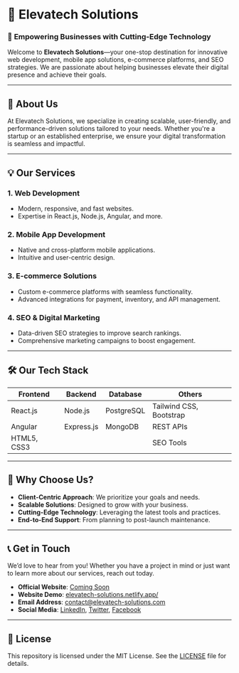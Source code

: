 # 🚀 Elevatech Solutions

### 🌟 **Empowering Businesses with Cutting-Edge Technology**

Welcome to **Elevatech Solutions**—your one-stop destination for innovative web development, mobile app solutions, e-commerce platforms, and SEO strategies. We are passionate about helping businesses elevate their digital presence and achieve their goals.

---

## 🏢 **About Us**

At Elevatech Solutions, we specialize in creating scalable, user-friendly, and performance-driven solutions tailored to your needs. Whether you're a startup or an established enterprise, we ensure your digital transformation is seamless and impactful.

---

## 💡 **Our Services**

### 1. **Web Development**  
- Modern, responsive, and fast websites.  
- Expertise in React.js, Node.js, Angular, and more.

### 2. **Mobile App Development**  
- Native and cross-platform mobile applications.  
- Intuitive and user-centric design.

### 3. **E-commerce Solutions**  
- Custom e-commerce platforms with seamless functionality.  
- Advanced integrations for payment, inventory, and API management.

### 4. **SEO & Digital Marketing**  
- Data-driven SEO strategies to improve search rankings.  
- Comprehensive marketing campaigns to boost engagement.

---

## 🛠️ **Our Tech Stack**

| Frontend           | Backend            | Database     | Others              |
|--------------------|--------------------|--------------|---------------------|
| React.js           | Node.js           | PostgreSQL   | Tailwind CSS, Bootstrap |
| Angular            | Express.js        | MongoDB      | REST APIs           |
| HTML5, CSS3        |                   |              | SEO Tools           |

---

## 🎯 **Why Choose Us?**  
- **Client-Centric Approach**: We prioritize your goals and needs.  
- **Scalable Solutions**: Designed to grow with your business.  
- **Cutting-Edge Technology**: Leveraging the latest tools and practices.  
- **End-to-End Support**: From planning to post-launch maintenance.

---

## 📞 **Get in Touch**

We’d love to hear from you! Whether you have a project in mind or just want to learn more about our services, reach out today.

- **Official Website**: [Coming Soon](#)
- **Website Demo**: [elevatech-solutions.netlify.app/](https://elevatech-solutions.netlify.app/)
- **Email Address**: contact@elevatech-solutions.com  
- **Social Media**: [LinkedIn](#), [Twitter](#), [Facebook](#)

---

## 📝 **License**

This repository is licensed under the MIT License. See the [LICENSE](LICENSE) file for details.
